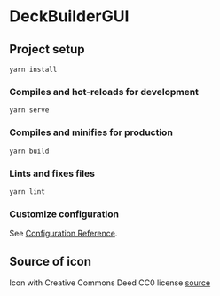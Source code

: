 # DeckBuilderGUI

## Project setup
```
yarn install
```

### Compiles and hot-reloads for development
```
yarn serve
```

### Compiles and minifies for production
```
yarn build
```

### Lints and fixes files
```
yarn lint
```

### Customize configuration
See [Configuration Reference](https://cli.vuejs.org/config/).

## Source of icon
Icon with Creative Commons Deed CC0 license [source](https://publicdomainvectors.org/en/free-clipart/Deck-of-playing-cards/84419.html)
